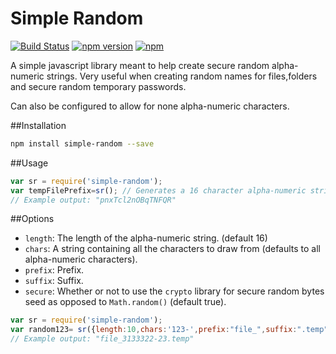 # Simple Random
[![Build Status](https://travis-ci.org/dortzur/simple-random.svg?branch=master)](https://travis-ci.org/dortzur/simple-random)  [![npm version](https://badge.fury.io/js/simple-random.svg)](http://badge.fury.io/js/simple-random) [![npm](http://img.shields.io/npm/dm/simple-random.svg)](https://www.npmjs.com/package/simple-random)

A simple javascript library meant to help create secure random alpha-numeric strings.
Very useful when creating random names for files,folders and secure random temporary passwords.

Can also be configured to allow for none alpha-numeric characters.

##Installation
```bash
npm install simple-random --save 
```
##Usage
```javascript
var sr = require('simple-random');
var tempFilePrefix=sr(); // Generates a 16 character alpha-numeric string.
// Example output: "pnxTcl2nOBqTNFQR"
```
##Options
- `length`:  The length of the alpha-numeric string. (default 16)
- `chars`: A string containing all the characters to draw from (defaults to all alpha-numeric characters).
- `prefix`: Prefix.
- `suffix`: Suffix.
- `secure`: Whether or not to use the `crypto` library for secure random bytes seed as opposed to `Math.random()` (default true).
```javascript
var sr = require('simple-random');
var random123= sr({length:10,chars:'123-',prefix:"file_",suffix:".temp"});
// Example output: "file_3133322-23.temp"
```
